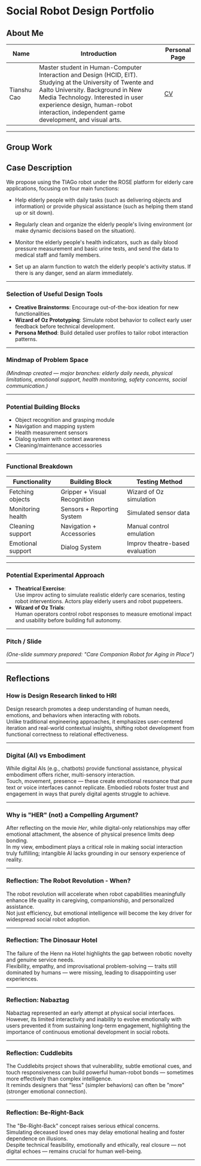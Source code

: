 # Social Robot Design Portfolio

## About Me

| Name        | Introduction | Personal Page |
|-------------|---------------|---------------|
| Tianshu Cao | Master student in Human-Computer Interaction and Design (HCID, EIT). Studying at the University of Twente and Aalto University. Background in New Media Technology. Interested in user experience design, human-robot interaction, independent game development, and visual arts. | [CV](portfolio/Tianshu_Cao_CV.md) |

---

## Group Work

## Case Description

We propose using the TIAGo robot under the ROSE platform for elderly care applications, focusing on four main functions:

- Help elderly people with daily tasks (such as delivering objects and information) or provide physical assistance (such as helping them stand up or sit down).

- Regularly clean and organize the elderly people's living environment (or make dynamic decisions based on the situation).

- Monitor the elderly people's health indicators, such as daily blood pressure measurement and basic urine tests, and send the data to medical staff and family members.

- Set up an alarm function to watch the elderly people's activity status. If there is any danger, send an alarm immediately.


---

### Selection of Useful Design Tools

- **Creative Brainstorms**: Encourage out-of-the-box ideation for new functionalities.
- **Wizard of Oz Prototyping**: Simulate robot behavior to collect early user feedback before technical development.
- **Persona Method**: Build detailed user profiles to tailor robot interaction patterns.

---

### Mindmap of Problem Space

*(Mindmap created — major branches: elderly daily needs, physical limitations, emotional support, health monitoring, safety concerns, social communication.)*

---

### Potential Building Blocks

- Object recognition and grasping module
- Navigation and mapping system
- Health measurement sensors
- Dialog system with context awareness
- Cleaning/maintenance accessories

---

### Functional Breakdown

| Functionality | Building Block | Testing Method |
|---------------|----------------|----------------|
| Fetching objects | Gripper + Visual Recognition | Wizard of Oz simulation |
| Monitoring health | Sensors + Reporting System | Simulated sensor data |
| Cleaning support | Navigation + Accessories | Manual control emulation |
| Emotional support | Dialog System | Improv theatre-based evaluation |

---

### Potential Experimental Approach

- **Theatrical Exercise**:  
Use improv acting to simulate realistic elderly care scenarios, testing robot interventions. Actors play elderly users and robot puppeteers.
- **Wizard of Oz Trials**:  
Human operators control robot responses to measure emotional impact and usability before building full autonomy.

---

### Pitch / Slide

*(One-slide summary prepared: "Care Companion Robot for Aging in Place")*

---

## Reflections

### How is Design Research linked to HRI

Design research promotes a deep understanding of human needs, emotions, and behaviors when interacting with robots.  
Unlike traditional engineering approaches, it emphasizes user-centered iteration and real-world contextual insights, shifting robot development from functional correctness to relational effectiveness.

---

### Digital (AI) vs Embodiment

While digital AIs (e.g., chatbots) provide functional assistance, physical embodiment offers richer, multi-sensory interaction.  
Touch, movement, presence — these create emotional resonance that pure text or voice interfaces cannot replicate. Embodied robots foster trust and engagement in ways that purely digital agents struggle to achieve.

---

### Why is "HER" (not) a Compelling Argument?

After reflecting on the movie *Her*, while digital-only relationships may offer emotional attachment, the absence of physical presence limits deep bonding.  
In my view, embodiment plays a critical role in making social interaction truly fulfilling; intangible AI lacks grounding in our sensory experience of reality.

---

### Reflection: The Robot Revolution - When?

The robot revolution will accelerate when robot capabilities meaningfully enhance life quality in caregiving, companionship, and personalized assistance.  
Not just efficiency, but emotional intelligence will become the key driver for widespread social robot adoption.

---

### Reflection: The Dinosaur Hotel

The failure of the Henn na Hotel highlights the gap between robotic novelty and genuine service needs.  
Flexibility, empathy, and improvisational problem-solving — traits still dominated by humans — were missing, leading to disappointing user experiences.

---

### Reflection: Nabaztag

Nabaztag represented an early attempt at physical social interfaces.  
However, its limited interactivity and inability to evolve emotionally with users prevented it from sustaining long-term engagement, highlighting the importance of continuous emotional development in social robots.

---

### Reflection: Cuddlebits

The Cuddlebits project shows that vulnerability, subtle emotional cues, and touch responsiveness can build powerful human-robot bonds — sometimes more effectively than complex intelligence.  
It reminds designers that "less" (simpler behaviors) can often be "more" (stronger emotional connection).

---

### Reflection: Be-Right-Back

The "Be-Right-Back" concept raises serious ethical concerns.  
Simulating deceased loved ones may delay emotional healing and foster dependence on illusions.  
Despite technical feasibility, emotionally and ethically, real closure — not digital echoes — remains crucial for human well-being.

---
